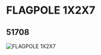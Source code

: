 # FLAGPOLE 1X2X7
## 51708
![FLAGPOLE 1X2X7](https://lc-www-live-s.legocdn.com/media/bricks/5/2/4260808.jpg)